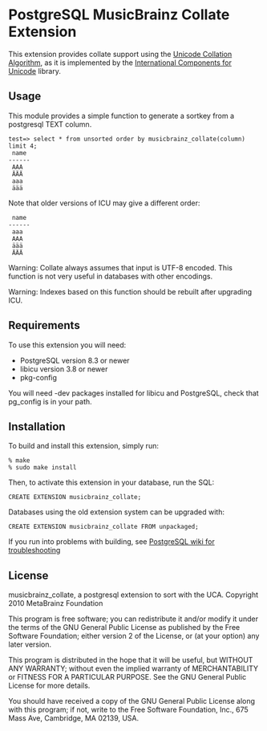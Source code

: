 PostgreSQL MusicBrainz Collate Extension
========================================

This extension provides collate support using the
[Unicode Collation Algorithm](http://www.unicode.org/unicode/reports/tr10/),
as it is implemented by the
[International Components for Unicode](http://userguide.icu-project.org/collation)
library.


Usage
-----

This module provides a simple function to generate a sortkey from a postgresql
TEXT column.

    test=> select * from unsorted order by musicbrainz_collate(column) limit 4;
     name
    ------
     AAA
     ÄÄÄ
     aaa
     äää

Note that older versions of ICU may give a different order:

     name
    ------
     aaa
     AAA
     äää
     ÄÄÄ

Warning: Collate always assumes that input is UTF-8 encoded. This function is
not very useful in databases with other encodings.

Warning: Indexes based on this function should be rebuilt after upgrading ICU.


Requirements
------------

To use this extension you will need:

- PostgreSQL version 8.3 or newer
- libicu version 3.8 or newer
- pkg-config

You will need -dev packages installed for libicu and PostgreSQL, check that
pg_config is in your path.


Installation
------------

To build and install this extension, simply run:

    % make
    % sudo make install

Then, to activate this extension in your database, run the SQL:

    CREATE EXTENSION musicbrainz_collate;

Databases using the old extension system can be upgraded with:

    CREATE EXTENSION musicbrainz_collate FROM unpackaged;

If you run into problems with building, see [PostgreSQL wiki for
troubleshooting](https://wiki.postgresql.org/wiki/Extension_build_troubleshooting)


License
-------

musicbrainz_collate, a postgresql extension to sort with the UCA.
Copyright 2010  MetaBrainz Foundation

This program is free software; you can redistribute it and/or modify
it under the terms of the GNU General Public License as published by
the Free Software Foundation; either version 2 of the License, or
(at your option) any later version.

This program is distributed in the hope that it will be useful,
but WITHOUT ANY WARRANTY; without even the implied warranty of
MERCHANTABILITY or FITNESS FOR A PARTICULAR PURPOSE.  See the
GNU General Public License for more details.

You should have received a copy of the GNU General Public License
along with this program; if not, write to the Free Software
Foundation, Inc., 675 Mass Ave, Cambridge, MA 02139, USA.
